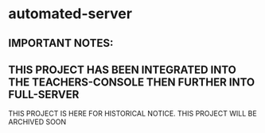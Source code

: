 # automated-server

## IMPORTANT NOTES:
## THIS PROJECT HAS BEEN INTEGRATED INTO THE TEACHERS-CONSOLE THEN FURTHER INTO FULL-SERVER
THIS PROJECT IS HERE FOR HISTORICAL NOTICE. THIS PROJECT WILL BE ARCHIVED SOON
